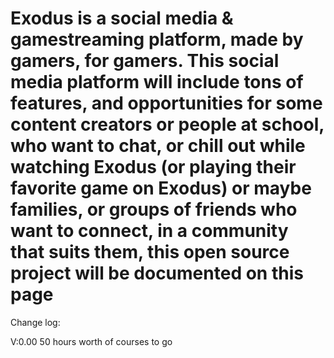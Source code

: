 # Exodus is a social media & gamestreaming platform, made by gamers, for gamers. This social media platform will include tons of features, and opportunities for some content creators or people at school, who want to chat, or chill out while watching Exodus (or playing their favorite game on Exodus) or maybe families, or groups of friends who want to connect, in a community that suits them, this open source project will be documented on this page

Change log:

V:0.00
50 hours worth of courses to go

